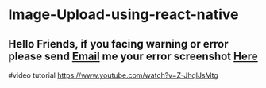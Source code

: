 # Image-Upload-using-react-native
<h2>Hello Friends, if you facing warning or error please send <a href="mailto:hardeepphp@yahoo.com">Email</a> me your error screenshot <a href="mailto:hardeepphp@yahoo.com">Here</a></h2>

#video tutorial
https://www.youtube.com/watch?v=Z-JhqlJsMtg
